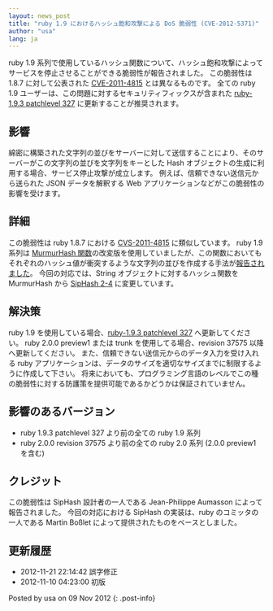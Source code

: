 ```yaml
---
layout: news_post
title: "ruby 1.9 におけるハッシュ飽和攻撃による DoS 脆弱性 (CVE-2012-5371)"
author: "usa"
lang: ja
---
```


ruby 1.9 系列で使用しているハッシュ関数について、ハッシュ飽和攻撃によってサービスを停止させることができる脆弱性が報告されました。
この脆弱性は 1.8.7 に対して公表された [CVE-2011-4815][1] とは異なるものです。 全ての ruby 1.9
ユーザーは、この問題に対するセキュリティフィックスが含まれた [ruby-1.9.3 patchlevel 327][2]
に更新することが推奨されます。

## 影響

綿密に構築された文字列の並びをサーバーに対して送信することにより、そのサーバーがこの文字列の並びを文字列をキーとした Hash
オブジェクトの生成に利用する場合、サービス停止攻撃が成立します。 例えば、信頼できない送信元から送られた JSON データを解釈する Web
アプリケーションなどがこの脆弱性の影響を受けます。

## 詳細

この脆弱性は ruby 1.8.7 における [CVS-2011-4815][1] に類似しています。 ruby 1.9 系列は
[MurmurHash
関数][3]の改変版を使用していましたが、この関数においてもそれぞれのハッシュ値が衝突するような文字列の並びを作成する手法が[報告されました][4]。
今回の対応では、String オブジェクトに対するハッシュ関数を MurmurHash から [SipHash 2-4][5]
に変更しています。

## 解決策

ruby 1.9 を使用している場合、[ruby-1.9.3 patchlevel 327][2] へ更新してください。 ruby 2.0.0
preview1 または trunk を使用してる場合、revision 37575 以降へ更新してください。
また、信頼できない送信元からのデータ入力を受け入れる ruby
アプリケーションは、データのサイズを適切なサイズまでに制限するように作成して下さい。
将来においても、プログラミング言語のレベルでこの種の脆弱性に対する防護策を提供可能であるかどうかは保証されていません。

## 影響のあるバージョン

* ruby 1.9.3 patchlevel 327 より前の全ての ruby 1.9 系列
* ruby 2.0.0 revision 37575 より前の全ての ruby 2.0 系列 (2.0.0 preview1 を含む)

## クレジット

この脆弱性は SipHash 設計者の一人である Jean-Philippe Aumasson によって報告されました。 今回の対応における
SipHash の実装は、ruby のコミッタの一人である Martin Boßlet によって提供されたものをベースとしました。

## 更新履歴

* 2012-11-21 22:14:42 誤字修正
* 2012-11-10 04:23:00 初版

Posted by usa on 09 Nov 2012
{: .post-info}



[1]: http://www.ruby-lang.org/en/news/2011/12/28/denial-of-service-attack-was-found-for-rubys-hash-algorithm-cve-2011-4815/ 
[2]: http://www.ruby-lang.org/ja/news/2012/11/09/ruby-1-9-3-p327-is-released/ 
[3]: https://sites.google.com/site/murmurhash/ 
[4]: http://2012.appsec-forum.ch/conferences/#c17 
[5]: https://www.131002.net/siphash/ 
